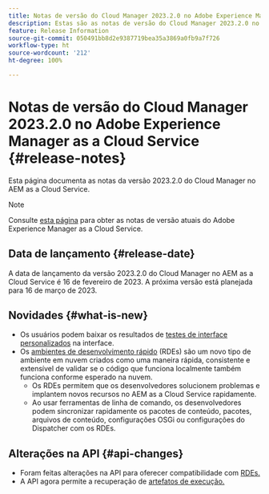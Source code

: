 ```yaml
---
title: Notas de versão do Cloud Manager 2023.2.0 no Adobe Experience Manager as a Cloud Service
description: Estas são as notas de versão do Cloud Manager 2023.2.0 no AEM as a Cloud Service.
feature: Release Information
source-git-commit: 050491bb8d2e9387719bea35a3869a0fb9a7f726
workflow-type: ht
source-wordcount: '212'
ht-degree: 100%

---
```



# Notas de versão do Cloud Manager 2023.2.0 no Adobe Experience Manager as a Cloud Service {#release-notes}

Esta página documenta as notas da versão 2023.2.0 do Cloud Manager no AEM as a Cloud Service.

>[!NOTE]
>
>Consulte [esta página](/help/release-notes/release-notes-cloud/release-notes-current.md) para obter as notas de versão atuais do Adobe Experience Manager as a Cloud Service.

## Data de lançamento {#release-date}

A data de lançamento da versão 2023.2.0 do Cloud Manager no AEM as a Cloud Service é 16 de fevereiro de 2023. A próxima versão está planejada para 16 de março de 2023.

## Novidades {#what-is-new}

* Os usuários podem baixar os resultados de [testes de interface personalizados](/help/implementing/cloud-manager/ui-testing.md) na interface.
* Os [ambientes de desenvolvimento rápido](/help/implementing/developing/introduction/rapid-development-environments.md) (RDEs) são um novo tipo de ambiente em nuvem criados como uma maneira rápida, consistente e extensível de validar se o código que funciona localmente também funciona conforme esperado na nuvem.
   * Os RDEs permitem que os desenvolvedores solucionem problemas e implantem novos recursos no AEM as a Cloud Service rapidamente.
   * Ao usar ferramentas de linha de comando, os desenvolvedores podem sincronizar rapidamente os pacotes de conteúdo, pacotes, arquivos de conteúdo, configurações OSGi ou configurações do Dispatcher com os RDEs.

## Alterações na API {#api-changes}

* Foram feitas alterações na API para oferecer compatibilidade com [RDEs.](https://developer.adobe.com/experience-cloud/cloud-manager/reference/api/#tag/Rapid-Development-Environments)
* A API agora permite a recuperação de [artefatos de execução.](https://developer.adobe.com/experience-cloud/cloud-manager/reference/api/#tag/Execution-Artifacts)
